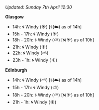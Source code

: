 *Updated: Sunday 7th April 12:30*

**Glasgow**

* 14h: :cyclone: Windy (:sunny:) [:cyclone:(:cloud:) as of 14h]
* 15h - 17h: :cyclone: Windy (:sunny:)
* 18h - 20h: :cyclone: Windy (:partly_sunny:) [:cyclone:(:sunny:) as of 10h]
* 21h: :cyclone: Windy (:sunny:)
* 22h: :cyclone: Windy (:partly_sunny:)
* 23h - 1h: :cyclone: Windy (:sunny:)

**Edinburgh**

* 14h: :cyclone: Windy (:partly_sunny:) [:cyclone:(:cloud:) as of 14h]
* 15h - 17h: :cyclone: Windy (:partly_sunny:)
* 18h - 20h: :cyclone: Windy (:partly_sunny:) [:cyclone:(:sunny:) as of 10h]
* 21h - 1h: :cyclone: Windy (:sunny:)
